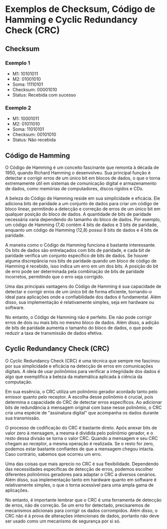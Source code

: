 # Exemplos de Checksum, Código de Hamming e Cyclic Redundancy Check (CRC)

## Checksum

### Exemplo 1
- M1: 10101011
- M2: 01001010
- Soma: 11110101
- Checksum: 00001010
- Status: Recebida com sucesso

### Exemplo 2
- M1: 10001011
- M2: 01011010
- Soma: 11010101
- Checksum: 00101010
- Status: Não recebida

## Código de Hamming

O Código de Hamming é um conceito fascinante que remonta à década de 1950, quando Richard Hamming o desenvolveu. Sua principal função é detectar e corrigir erros de um único bit em blocos de dados, o que o torna extremamente útil em sistemas de comunicação digital e armazenamento de dados, como memórias de computadores, discos rígidos e CDs.

A beleza do Código de Hamming reside em sua simplicidade e eficácia. Ele adiciona bits de paridade a um conjunto de dados para criar um código de bloco linear, permitindo a detecção e correção de erros de um único bit em qualquer posição do bloco de dados. A quantidade de bits de paridade necessária varia dependendo do tamanho do bloco de dados. Por exemplo, um código de Hamming (7,4) contém 4 bits de dados e 3 bits de paridade, enquanto um código de Hamming (12,8) possui 8 bits de dados e 4 bits de paridade.

A maneira como o Código de Hamming funciona é bastante interessante. Os bits de dados são entrelaçados com bits de paridade, e cada bit de paridade verifica um conjunto específico de bits de dados. Se houver alguma discrepância nos bits de paridade quando um bloco de código de Hamming é recebido, isso indica um erro em um dos bits. A posição do bit de erro pode ser determinada pela combinação de bits de paridade incorretos, permitindo que o erro seja corrigido.

Uma das principais vantagens do Código de Hamming é sua capacidade de detectar e corrigir erros de um único bit de forma eficiente, tornando-o ideal para aplicações onde a confiabilidade dos dados é fundamental. Além disso, sua implementação é relativamente simples, seja em hardware ou software.

No entanto, o Código de Hamming não é perfeito. Ele não pode corrigir erros de dois ou mais bits no mesmo bloco de dados. Além disso, a adição de bits de paridade aumenta o tamanho do bloco de dados, o que pode reduzir a taxa de transmissão de dados efetiva.

## Cyclic Redundancy Check (CRC)

O Cyclic Redundancy Check (CRC) é uma técnica que sempre me fascinou por sua simplicidade e eficácia na detecção de erros em comunicações digitais. A ideia de usar polinômios para verificar a integridade dos dados é algo que exemplifica a beleza da matemática aplicada à ciência da computação.

Em sua essência, o CRC utiliza um polinômio gerador acordado tanto pelo emissor quanto pelo receptor. A escolha desse polinômio é crucial, pois determina a capacidade do CRC de detectar erros específicos. Ao adicionar bits de redundância à mensagem original com base nesse polinômio, o CRC cria uma espécie de "assinatura digital" que acompanha os dados durante sua transmissão.

O processo de codificação do CRC é bastante direto. Após anexar bits de valor zero à mensagem, a mesma é dividida pelo polinômio gerador, e o resto dessa divisão se torna o valor CRC. Quando a mensagem e seu CRC chegam ao receptor, a mesma operação é realizada. Se o resto for zero, podemos estar bastante confiantes de que a mensagem chegou intacta. Caso contrário, sabemos que ocorreu um erro.

Uma das coisas que mais aprecio no CRC é sua flexibilidade. Dependendo das necessidades específicas de detecção de erros, podemos escolher diferentes polinômios geradores para adaptar o CRC a diversos cenários. Além disso, sua implementação tanto em hardware quanto em software é relativamente simples, o que o torna acessível para uma ampla gama de aplicações.

No entanto, é importante lembrar que o CRC é uma ferramenta de detecção de erros, não de correção. Se um erro for detectado, precisaremos de mecanismos adicionais para corrigir os dados corrompidos. Além disso, o CRC não é à prova de alterações intencionais de dados, portanto não deve ser usado como um mecanismo de segurança por si só.
